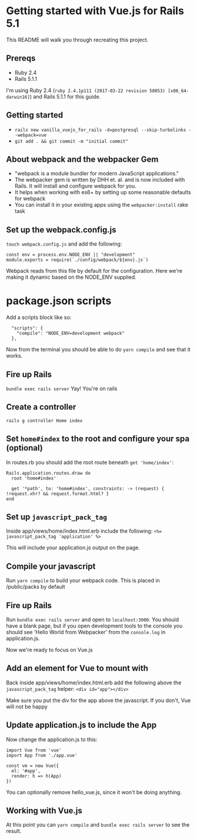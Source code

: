 # Getting started with Vue.js for Rails 5.1
This README will walk you through recreating this project.

## Prereqs
* Ruby 2.4
* Rails 5.1.1

I'm using Ruby 2.4 (`ruby 2.4.1p111 (2017-03-22 revision 58053) [x86_64-darwin16]`) and Rails 5.1.1 for this guide.

## Getting started
* `rails new vanilla_vuejs_for_rails -d=postgresql --skip-turbolinks --webpack=vue`
* `git add . && git commit -m "initial commit"`

## About webpack and the webpacker Gem
* "webpack is a module bundler for modern JavaScript applications."
* The webpacker gem is written by DHH et. al. and is now included with Rails. It will install and configure webpack for you.
* It helps when working with es6+ by setting up some reasonable defaults for webpack
* You can install it in your existing apps using the `webpacker:install` rake task

## Set up the webpack.config.js
`touch webpack.config.js` and add the following:
```
const env = process.env.NODE_ENV || "development"
module.exports = require(`./config/webpack/${env}.js`)
```
Webpack reads from this file by default for the configuration. Here we're making it dynamic based on the NODE_ENV supplied.

# package.json scripts
Add a scripts block like so:
```
  "scripts": {
    "compile": "NODE_ENV=development webpack"
  },
```
Now from the terminal you should be able to do `yarn compile` and see that it works.

## Fire up Rails
`bundle exec rails server`
Yay! You're on rails

## Create a controller
`rails g controller Home index`

## Set `home#index` to the root and configure your spa (optional)
In routes.rb you should add the root route beneath `get 'home/index'`:
```
Rails.application.routes.draw do
  root 'home#index'

  get '*path', to: 'home#index', constraints: -> (request) { !request.xhr? && request.format.html? }
end
```

## Set up `javascript_pack_tag`
Inside app/views/home/index.html.erb include the following:
`<%= javascript_pack_tag 'application' %>`

This will include your application.js output on the page.


## Compile your javascript
Run `yarn compile` to build your webpack code. This is placed in /public/packs by default

## Fire up Rails
Run `bundle exec rails server` and open to `localhost:3000`. You should have a blank page, but if you open
development tools to the console you should see 'Hello World from Webpacker' from the `console.log` in application.js.

Now we're ready to focus on Vue.js

## Add an element for Vue to mount with
Back inside app/views/home/index.html.erb add the following above the `javascript_pack_tag` helper:
`<div id="app"></div>`

Make sure you put the div for the app above the javascript. If you don't, Vue will not be happy

## Update application.js to include the App
Now change the application.js to this:
```
import Vue from 'vue'
import App from './app.vue'

const vm = new Vue({
  el: '#app',
  render: h => h(App)
})
```

You can optionally remove hello_vue.js, since it won't be doing anything.

## Working with Vue.js
At this point you can `yarn compile` and `bundle exec rails server` to see the result.
